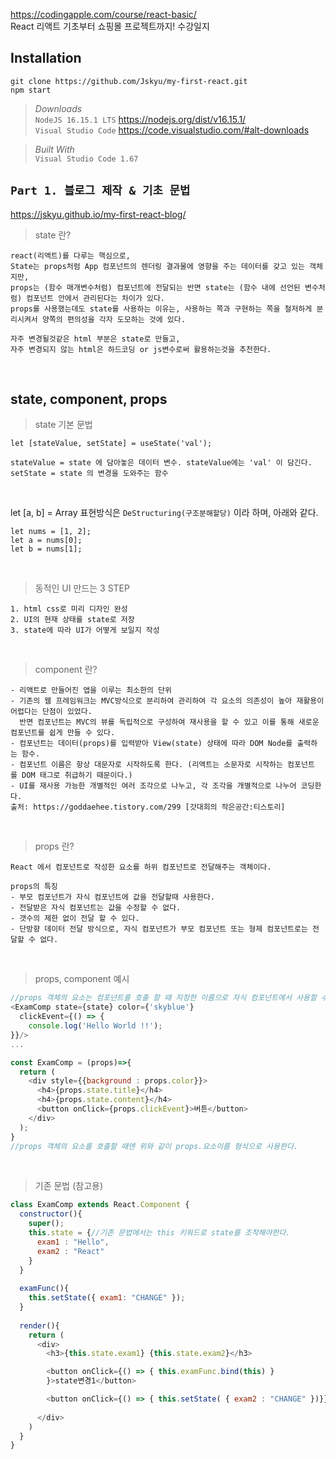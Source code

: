 https://codingapple.com/course/react-basic/ \
React 리액트 기초부터 쇼핑몰 프로젝트까지! 수강일지

## Installation
```
git clone https://github.com/Jskyu/my-first-react.git
npm start
```
> *Downloads*\
`NodeJS 16.15.1 LTS` https://nodejs.org/dist/v16.15.1/ \
`Visual Studio Code` https://code.visualstudio.com/#alt-downloads

> *Built With*\
`Visual Studio Code 1.67`

## `Part 1. 블로그 제작 & 기초 문법`
https://jskyu.github.io/my-first-react-blog/
>state 란?
```
react(리액트)를 다루는 핵심으로,
State는 props처럼 App 컴포넌트의 렌더링 결과물에 영향을 주는 데이터를 갖고 있는 객체지만,
props는 (함수 매개변수처럼) 컴포넌트에 전달되는 반면 state는 (함수 내에 선언된 변수처럼) 컴포넌트 안에서 관리된다는 차이가 있다.
props를 사용했는데도 state를 사용하는 이유는, 사용하는 쪽과 구현하는 쪽을 철저하게 분리시켜서 양쪽의 편의성을 각자 도모하는 것에 있다.

자주 변경될것같은 html 부분은 state로 만들고,
자주 변경되지 않는 html은 하드코딩 or js변수로써 활용하는것을 추천한다.
```
<br>

## state, component, props
>state 기본 문법
```
let [stateValue, setState] = useState('val');

stateValue = state 에 담아놓은 데이터 변수. stateValue에는 'val' 이 담긴다.
setState = state 의 변경을 도와주는 함수
```
<br>

let [a, b] = Array 표현방식은 `DeStructuring(구조분해할당)` 이라 하며, 아래와 같다.
```
let nums = [1, 2];
let a = nums[0];
let b = nums[1];
```
<br>

>동적인 UI 만드는 3 STEP
```
1. html css로 미리 디자인 완성
2. UI의 현재 상태를 state로 저장
3. state에 따라 UI가 어떻게 보일지 작성
```
<br>

>component 란?
```
- 리액트로 만들어진 앱을 이루는 최소한의 단위
- 기존의 웹 프레임워크는 MVC방식으로 분리하여 관리하여 각 요소의 의존성이 높아 재활용이 어렵다는 단점이 있었다. 
  반면 컴포넌트는 MVC의 뷰를 독립적으로 구성하여 재사용을 할 수 있고 이를 통해 새로운 컴포넌트를 쉽게 만들 수 있다.
- 컴포넌트는 데이터(props)를 입력받아 View(state) 상태에 따라 DOM Node를 출력하는 함수.
- 컴포넌트 이름은 항상 대문자로 시작하도록 한다. (리액트는 소문자로 시작하는 컴포넌트를 DOM 태그로 취급하기 때문이다.)
- UI를 재사용 가능한 개별적인 여러 조각으로 나누고, 각 조각을 개별적으로 나누어 코딩한다.
출처: https://goddaehee.tistory.com/299 [갓대희의 작은공간:티스토리]
```
<br>

>props 란?
```
React 에서 컴포넌트로 작성한 요소를 하위 컴포넌트로 전달해주는 객체이다.

props의 특징
- 부모 컴포넌트가 자식 컴포넌트에 값을 전달할때 사용한다.
- 전달받은 자식 컴포넌트는 값을 수정할 수 없다.
- 갯수의 제한 없이 전달 할 수 있다.
- 단방향 데이터 전달 방식으로, 자식 컴포넌트가 부모 컴포넌트 또는 형제 컴포넌트로는 전달할 수 없다.
```
<br>

>props, component 예시
```js
//props 객체의 요소는 컴포넌트를 호출 할 때 지정한 이름으로 자식 컴포넌트에서 사용할 수 있다.
<ExamComp state={state} color={'skyblue'}
  clickEvent={() => {
    console.log('Hello World !!');
}}/>
...

const ExamComp = (props)=>{
  return (
    <div style={{background : props.color}}>
      <h4>{props.state.title}</h4>
      <h4>{props.state.content}</h4>
      <button onClick={props.clickEvent}>버튼</button>
    </div>
  );
}
//props 객체의 요소를 호출할 때엔 위와 같이 props.요소이름 형식으로 사용한다.
```
<br>

>기존 문법 (참고용)
```js
class ExamComp extends React.Component {
  constructor(){
    super();
    this.state = {//기존 문법에서는 this 키워드로 state를 조작해야한다.
      exam1 : "Hello",
      exam2 : "React"
    }
  }
  
  examFunc(){
    this.setState({ exam1: "CHANGE" });
  }
  
  render(){
    return (
      <div>
        <h3>{this.state.exam1} {this.state.exam2}</h3>

        <button onClick={() => { this.examFunc.bind(this) }
        }>state변경1</button>

        <button onClick={() => { this.setState( { exam2 : "CHANGE" })}}>state변경2</button>
        
      </div>
    )
  }
}
```